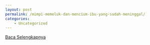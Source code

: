 ```yaml
---
layout: post
permalink: /mimpi-memeluk-dan-mencium-ibu-yang-sudah-meninggal/
categories:
    - Uncategorized
---
```


[Baca Selengkapnya](/07)
